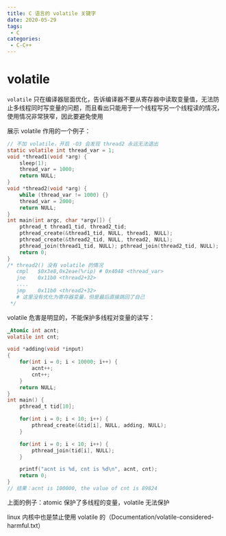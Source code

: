 ```yaml
---
title: C 语言的 volatile 关键字
date: 2020-05-29
tags:
 - C
categories:
 - C-C++
---
```


# volatile

`volatile` 只在编译器层面优化，告诉编译器不要从寄存器中读取变量值，无法防止多线程同时写变量的问题，而且看出只能用于一个线程写另一个线程读的情况，使用情况非常狭窄，因此要避免使用

展示 volatile 作用的一个例子：
```c
// 不加 volatile，开启 -O3 会发现 thread2 永远无法退出
static volatile int thread_var = 1;
void *thread1(void *arg) {
	sleep(1);
	thread_var = 1000;
	return NULL;
}
void *thread2(void *arg) {
	while (thread_var != 1000) {}
	thread_var = 2000;
	return NULL;
}
int main(int argc, char *argv[]) {
	pthread_t thread1_tid, thread2_tid;
	pthread_create(&thread1_tid, NULL, thread1, NULL);
	pthread_create(&thread2_tid, NULL, thread2, NULL);
	pthread_join(thread1_tid, NULL); pthread_join(thread2_tid, NULL);
	return 0;
}
/* thread2() 没有 volatile 的情况
   cmpl   $0x3e8,0x2eae(%rip) # 0x4048 <thread_var>
   jne    0x11b0 <thread2+32>
   ....
   jmp    0x11b0 <thread2+32>
   # 这里没有优化为寄存器变量，但是最后直接跳回了自己
 */
```

volatile 危害是明显的，不能保护多线程对变量的读写：
```c
_Atomic int acnt;
volatile int cnt;

void *adding(void *input)
{
	for(int i = 0; i < 10000; i++) {
		acnt++;
		cnt++;
	}
	return NULL;
}
int main() {
	pthread_t tid[10];

	for(int i = 0; i < 10; i++) {
		pthread_create(&tid[i], NULL, adding, NULL);
	}

	for(int i = 0; i < 10; i++) {
		pthread_join(tid[i], NULL);
	}

	printf("acnt is %d, cnt is %d\n", acnt, cnt);
	return 0;
}
// 结果：acnt is 100000, the value of cnt is 89824
```
上面的例子：atomic 保护了多线程的变量，volatile 无法保护

linux 内核中也是禁止使用 volatile 的（Documentation/volatile-considered-harmful.txt）

